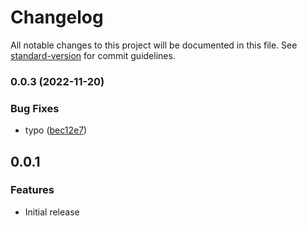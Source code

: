 # Changelog

All notable changes to this project will be documented in this file. See [standard-version](https://github.com/conventional-changelog/standard-version) for commit guidelines.

### 0.0.3 (2022-11-20)


### Bug Fixes

* typo ([bec12e7](https://github.com/cloudinary/playwright-automation-sdk/commit/bec12e7d47b11fddf1929f81df42dc518888b4ad))

## 0.0.1

### Features

* Initial release

